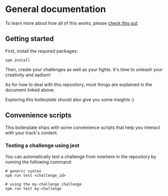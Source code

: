 # General documentation

To learn more about how all of this works, please [check this out](https://thearenaproject.notion.site/Track-creation-04163e098f6b46b58afdc9c7e02104dd).

## Getting started

First, install the required packages:

```
npm install
```

Then, create your challenges as well as your fights. It's time to unleash your creativity and sadism!

As for how to deal with this repository, most things are explained in the document linked above.

Exploring this boilerplate should also give you some insights :)

## Convenience scripts

This boilerplate ships with some convenience scripts that help you interact with your track's content.

### Testing a challenge using jest

You can automatically test a challenge from nowhere in the repository by running the following command:

```shell
# generic syntax
npm run test <challenge_id>

# using the my-challenge challenge
npm run test my-challenge
```

